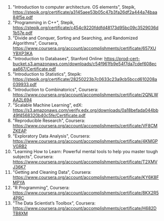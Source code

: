 1. "Introduction to computer architecture. OS elements", Stepik, https://stepik.org/certificate/a3145aee53b05c47b3fa26df2a444a74baa84f5e.pdf
1. "Programming in C++", Stepik, https://stepik.org/certificate/c454c9220fddfd48173d95bc09c3529036d1b57e.pdf
1. "Divide and Conquer, Sorting and Searching, and Randomized Algorithms", Coursera, https://www.coursera.org/account/accomplishments/certificate/657XUYBXP3KA
1. "Introduction to Databases", Stanford Online: https://prod-cert-bucket.s3.amazonaws.com/downloads/c54f961fb9e54f7da7cdef608ecaa667/Certificate.pdf
1. "Introduction to Statistics", Stepik: https://stepik.org/certificate/28250223b7c0633c23a9cb5bccd610208a039933.pdf
1. "Introduction to Combinatorics", Coursera: https://www.coursera.org/account/accomplishments/certificate/2QNLWAA2L694
1. "Scalable Machine Learning", edX: https://s3.amazonaws.com/verify.edx.org/downloads/0a18befada044bb49f4568320b40c5fe/Certificate.pdf
1. "Reproducible Research", Coursera: https://www.coursera.org/account/accomplishments/certificate/VF8CMZKEAP
1. "Exploratory Data Analysis", Coursera: https://www.coursera.org/account/accomplishments/certificate/4KMGPVGRB2
1. "Learning How to Learn: Powerful mental tools to help you master tough subjects", Coursera: https://www.coursera.org/account/accomplishments/certificate/T2XMVJ36K7
1. "Getting and Cleaning Data", Coursera: https://www.coursera.org/account/accomplishments/certificate/KY6K8FMPYA
1. "R Programming", Coursera: https://www.coursera.org/account/accomplishments/certificate/8KX2R54PRC
1. "The Data Scientist’s Toolbox", Coursera: https://www.coursera.org/account/accomplishments/certificate/H682DTB8XM
